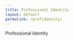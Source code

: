 ```yaml
---
title: Professional Identity
layout: default
permalink: /profidentity/
---
```

Professional Identity
